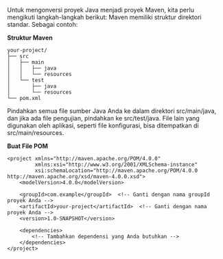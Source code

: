 Untuk mengonversi proyek Java menjadi proyek Maven, kita perlu mengikuti langkah-langkah berikut:
Maven memiliki struktur direktori standar. Sebagai contoh:

**Struktur Maven**
```
your-project/
├── src
│   ├── main
│   │   ├── java
│   │   └── resources
│   └── test
│       ├── java
│       └── resources
└── pom.xml
```

Pindahkan semua file sumber Java Anda ke dalam direktori src/main/java, dan jika ada file pengujian, pindahkan ke src/test/java. File lain yang digunakan oleh aplikasi, seperti file konfigurasi, bisa ditempatkan di src/main/resources.

**Buat File POM**
```
<project xmlns="http://maven.apache.org/POM/4.0.0"
         xmlns:xsi="http://www.w3.org/2001/XMLSchema-instance"
         xsi:schemaLocation="http://maven.apache.org/POM/4.0.0 http://maven.apache.org/xsd/maven-4.0.0.xsd">
    <modelVersion>4.0.0</modelVersion>

    <groupId>com.example</groupId>  <!-- Ganti dengan nama groupId proyek Anda -->
    <artifactId>your-project</artifactId>  <!-- Ganti dengan nama proyek Anda -->
    <version>1.0-SNAPSHOT</version>

    <dependencies>
        <!-- Tambahkan dependensi yang Anda butuhkan -->
    </dependencies>
</project>
```
